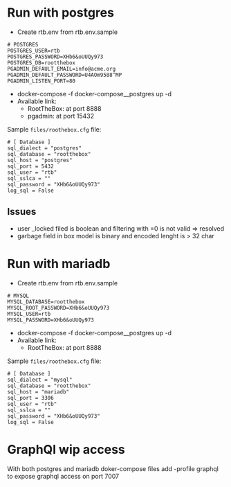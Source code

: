 # Run with postgres
- Create rtb.env from rtb.env.sample

```
# POSTGRES
POSTGRES_USER=rtb
POSTGRES_PASSWORD=XHb6&oUUQy973
POSTGRES_DB=rootthebox
PGADMIN_DEFAULT_EMAIL=info@acme.org
PGADMIN_DEFAULT_PASSWORD=U4AOm9588^MP
PGADMIN_LISTEN_PORT=80
```

- docker-compose -f docker-compose__postgres up -d
- Available link:
  - RootTheBox: at port 8888
  - pgadmin: at port 15432

Sample `files/roothebox.cfg` file:

```
# [ Database ]
sql_dialect = "postgres"
sql_database = "rootthebox"
sql_host = "postgres"
sql_port = 5432
sql_user = "rtb"
sql_sslca = ""
sql_password = "XHb6&oUUQy973"
log_sql = False
```

## Issues
- user _locked filed is boolean and filtering with =0 is not valid => resolved
- garbage field in box model is binary and encoded lenght is > 32 char

# Run with mariadb
- Create rtb.env from rtb.env.sample

```
# MYSQL
MYSQL_DATABASE=rootthebox
MYSQL_ROOT_PASSWORD=XHb6&oUUQy973
MYSQL_USER=rtb
MYSQL_PASSWORD=XHb6&oUUQy973
```

- docker-compose -f docker-compose__postgres up -d
- Available link:
  - RootTheBox: at port 8888
  
Sample `files/roothebox.cfg` file:
```
# [ Database ]
sql_dialect = "mysql"
sql_database = "rootthebox"
sql_host = "mariadb"
sql_port = 3306
sql_user = "rtb"
sql_sslca = ""
sql_password = "XHb6&oUUQy973"
log_sql = False
```

# GraphQl wip access
With both postgres and mariadb doker-compose files add -profile graphql to expose graphql access on port 7007